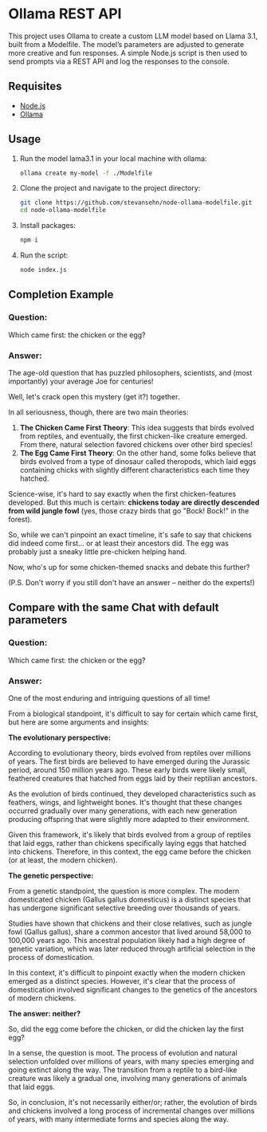 # Ollama REST API

This project uses Ollama to create a custom LLM model based on Llama 3.1, built from a Modelfile. The model’s parameters are adjusted to generate more creative and fun responses. A simple Node.js script is then used to send prompts via a REST API and log the responses to the console.

## Requisites

 - [Node.js](https://nodejs.org/en/)
 - [Ollama](https://ollama.com/)

## Usage

1. Run the model lama3.1 in your local machine with ollama:

    ```bash
    ollama create my-model -f ./Modelfile
    ```

2. Clone the project and navigate to the project directory:

    ```bash
    git clone https://github.com/stevansehn/node-ollama-modelfile.git
    cd node-ollama-modelfile
    ```
3. Install packages:

    ```bash
    npm i
    ```

4. Run the script:

    ```bash
    node index.js
    ```

## Completion Example

### Question:

Which came first: the chicken or the egg?

### Answer:

The age-old question that has puzzled philosophers, scientists, and (most importantly) your average Joe for centuries!

Well, let's crack open this mystery (get it?) together. 

In all seriousness, though, there are two main theories:

1. **The Chicken Came First Theory**: This idea suggests that birds evolved from reptiles, and eventually, the first chicken-like creature emerged. From there, natural selection favored chickens over other bird species! 
2. **The Egg Came First Theory**: On the other hand, some folks believe that birds evolved from a type of dinosaur called theropods, which laid eggs containing chicks with slightly different characteristics each time they hatched.

Science-wise, it's hard to say exactly when the first chicken-features developed. But this much is certain: **chickens today are directly descended from wild jungle fowl** (yes, those crazy birds that go "Bock! Bock!" in the forest). 

So, while we can't pinpoint an exact timeline, it's safe to say that chickens did indeed come first... or at least their ancestors did. The egg was probably just a sneaky little pre-chicken helping hand.

Now, who's up for some chicken-themed snacks and debate this further?

(P.S. Don't worry if you still don't have an answer – neither do the experts!)

## Compare with the same Chat with default parameters 

### Question:

Which came first: the chicken or the egg?

### Answer:

One of the most enduring and intriguing questions of all time!

From a biological standpoint, it's difficult to say for certain which came first, but here are some arguments and insights:

**The evolutionary perspective:**

According to evolutionary theory, birds evolved from reptiles over millions of years. The first birds are believed to have emerged during the Jurassic period, around 150 million years ago. These early birds were likely small, feathered creatures that hatched from eggs laid by their reptilian ancestors.

As the evolution of birds continued, they developed characteristics such as feathers, wings, and lightweight bones. It's thought that these changes occurred gradually over many generations, with each new generation producing offspring that were slightly more adapted to their environment.

Given this framework, it's likely that birds evolved from a group of reptiles that laid eggs, rather than chickens specifically laying eggs that hatched into chickens. Therefore, in this context, the egg came before the chicken (or at least, the modern chicken).

**The genetic perspective:**

From a genetic standpoint, the question is more complex. The modern domesticated chicken (Gallus gallus domesticus) is a distinct species that has undergone significant selective breeding over thousands of years.

Studies have shown that chickens and their close relatives, such as jungle fowl (Gallus gallus), share a common ancestor that lived around 58,000 to 100,000 years ago. This ancestral population likely had a high degree of genetic variation, which was later reduced through artificial selection in the process of domestication.

In this context, it's difficult to pinpoint exactly when the modern chicken emerged as a distinct species. However, it's clear that the process of domestication involved significant changes to the genetics of the ancestors of modern chickens.

**The answer: neither?**

So, did the egg come before the chicken, or did the chicken lay the first egg?

In a sense, the question is moot. The process of evolution and natural selection unfolded over millions of years, with many species emerging and going extinct along the way. The transition from a reptile to a bird-like creature was likely a gradual one, involving many generations of animals that laid eggs.

So, in conclusion, it's not necessarily either/or; rather, the evolution of birds and chickens involved a long process of incremental changes over millions of years, with many intermediate forms and species along the way.
